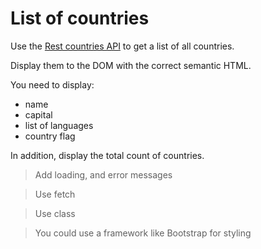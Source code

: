 # List of countries

Use the [Rest countries API](https://restcountries.eu/rest/v2/all)
to get a list of all countries.

Display them to the DOM with the correct semantic HTML.

You need to display:

- name
- capital
- list of languages
- country flag

In addition, display the total count of countries.

> Add loading, and error messages

> Use fetch

> Use class

> You could use a framework like Bootstrap for styling
